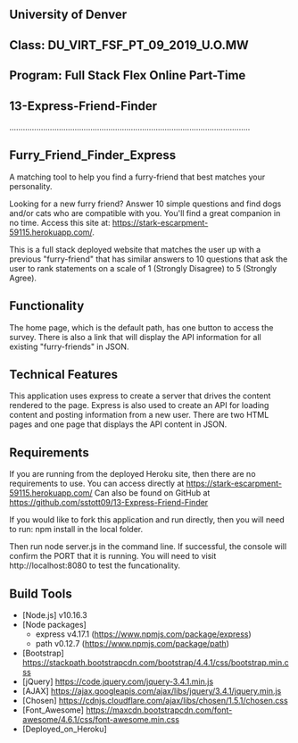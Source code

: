 ## University of Denver 
## Class: DU_VIRT_FSF_PT_09_2019_U.O.MW
## Program: Full Stack Flex Online Part-Time
## 13-Express-Friend-Finder
...........................................................................................................

## Furry_Friend_Finder_Express
A matching tool to help you find a furry-friend that best matches your personality.

Looking for a new furry friend? Answer 10 simple questions and find dogs and/or cats who are compatible with you. You'll find a great companion in no time. 
Access this site at: https://stark-escarpment-59115.herokuapp.com/.

This is a full stack deployed website that matches the user up with a previous "furry-friend" that has similar answers to 10 questions that ask the user to rank statements on a scale of 1 (Strongly Disagree) to 5 (Strongly Agree).

## Functionality
The home page, which is the default path, has one button to access the survey. There is also a link that will display the API information for all existing "furry-friends" in JSON.

## Technical Features
This application uses express to create a server that drives the content rendered to the page.
Express is also used to create an API for loading content and posting information from a new user.
There are two HTML pages and one page that displays the API content in JSON.

## Requirements
If you are running from the deployed Heroku site, then there are no requirements to use. You can access directly at https://stark-escarpment-59115.herokuapp.com/
Can also be found on GitHub at https://github.com/sstott09/13-Express-Friend-Finder

If you would like to fork this application and run directly, then you will need to run: npm install in the local folder.

Then run node server.js in the command line. If successful, the console will confirm the PORT that it is running. You will need to visit http://localhost:8080 to test the funcationality.

## Build Tools
* [Node.js] v10.16.3
* [Node packages]
    * express v4.17.1 (https://www.npmjs.com/package/express)
    * path v0.12.7 (https://www.npmjs.com/package/path)
* [Bootstrap]  https://stackpath.bootstrapcdn.com/bootstrap/4.4.1/css/bootstrap.min.css
* [jQuery]     https://code.jquery.com/jquery-3.4.1.min.js
* [AJAX]       https://ajax.googleapis.com/ajax/libs/jquery/3.4.1/jquery.min.js
* [Chosen]     https://cdnjs.cloudflare.com/ajax/libs/chosen/1.5.1/chosen.css
* [Font_Awesome] https://maxcdn.bootstrapcdn.com/font-awesome/4.6.1/css/font-awesome.min.css
* [Deployed_on_Heroku]